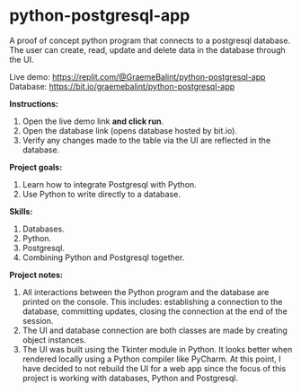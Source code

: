# python-postgresql-app
A proof of concept python program that connects to a postgresql database. The user can create, read, update and delete data in the database through the UI.


Live demo: https://replit.com/@GraemeBalint/python-postgresql-app
Database: https://bit.io/graemebalint/python-postgresql-app


**Instructions:**
1. Open the live demo link **and click run**. 
2. Open the database link (opens database hosted by bit.io).
3. Verify any changes made to the table via the UI are reflected in the database.


**Project goals:**
1. Learn how to integrate Postgresql with Python.
2. Use Python to write directly to a database.


**Skills:**
1. Databases.
2. Python.
3. Postgresql.
4. Combining Python and Postgresql together.


**Project notes:**
1. All interactions between the Python program and the database are printed on the console. This includes: establishing a connection to the database, committing updates, closing the connection at the end of the session. 
2. The UI and database connection are both classes are made by creating object instances.
3. The UI was built using the Tkinter module in Python. It looks better when rendered locally using a Python compiler like PyCharm. At this point, I have decided to not rebuild the UI for a web app since the focus of this project is working with databases, Python and Postgresql.
